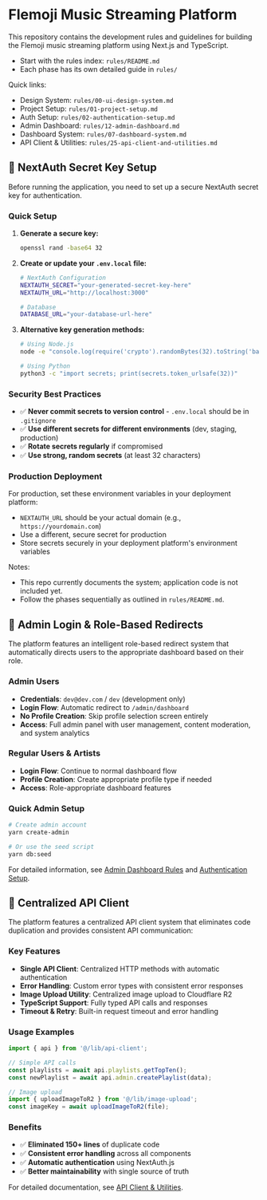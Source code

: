 # Flemoji Music Streaming Platform

This repository contains the development rules and guidelines for building the Flemoji music streaming platform using Next.js and TypeScript.

- Start with the rules index: `rules/README.md`
- Each phase has its own detailed guide in `rules/`

Quick links:

- Design System: `rules/00-ui-design-system.md`
- Project Setup: `rules/01-project-setup.md`
- Auth Setup: `rules/02-authentication-setup.md`
- Admin Dashboard: `rules/12-admin-dashboard.md`
- Dashboard System: `rules/07-dashboard-system.md`
- API Client & Utilities: `rules/25-api-client-and-utilities.md`

## 🔐 NextAuth Secret Key Setup

Before running the application, you need to set up a secure NextAuth secret key for authentication.

### Quick Setup

1. **Generate a secure key:**

   ```bash
   openssl rand -base64 32
   ```

2. **Create or update your `.env.local` file:**

   ```bash
   # NextAuth Configuration
   NEXTAUTH_SECRET="your-generated-secret-key-here"
   NEXTAUTH_URL="http://localhost:3000"

   # Database
   DATABASE_URL="your-database-url-here"
   ```

3. **Alternative key generation methods:**

   ```bash
   # Using Node.js
   node -e "console.log(require('crypto').randomBytes(32).toString('base64'))"

   # Using Python
   python3 -c "import secrets; print(secrets.token_urlsafe(32))"
   ```

### Security Best Practices

- ✅ **Never commit secrets to version control** - `.env.local` should be in `.gitignore`
- ✅ **Use different secrets for different environments** (dev, staging, production)
- ✅ **Rotate secrets regularly** if compromised
- ✅ **Use strong, random secrets** (at least 32 characters)

### Production Deployment

For production, set these environment variables in your deployment platform:

- `NEXTAUTH_URL` should be your actual domain (e.g., `https://yourdomain.com`)
- Use a different, secure secret for production
- Store secrets securely in your deployment platform's environment variables

Notes:

- This repo currently documents the system; application code is not included yet.
- Follow the phases sequentially as outlined in `rules/README.md`.

## 👤 Admin Login & Role-Based Redirects

The platform features an intelligent role-based redirect system that automatically directs users to the appropriate dashboard based on their role.

### Admin Users

- **Credentials**: `dev@dev.com` / `dev` (development only)
- **Login Flow**: Automatic redirect to `/admin/dashboard`
- **No Profile Creation**: Skip profile selection screen entirely
- **Access**: Full admin panel with user management, content moderation, and system analytics

### Regular Users & Artists

- **Login Flow**: Continue to normal dashboard flow
- **Profile Creation**: Create appropriate profile type if needed
- **Access**: Role-appropriate dashboard features

### Quick Admin Setup

```bash
# Create admin account
yarn create-admin

# Or use the seed script
yarn db:seed
```

For detailed information, see [Admin Dashboard Rules](./rules/12-admin-dashboard.md) and [Authentication Setup](./rules/02-authentication-setup.md).

## 🚀 Centralized API Client

The platform features a centralized API client system that eliminates code duplication and provides consistent API communication:

### **Key Features**
- **Single API Client**: Centralized HTTP methods with automatic authentication
- **Error Handling**: Custom error types with consistent error responses
- **Image Upload Utility**: Centralized image upload to Cloudflare R2
- **TypeScript Support**: Fully typed API calls and responses
- **Timeout & Retry**: Built-in request timeout and error handling

### **Usage Examples**
```typescript
import { api } from '@/lib/api-client';

// Simple API calls
const playlists = await api.playlists.getTopTen();
const newPlaylist = await api.admin.createPlaylist(data);

// Image upload
import { uploadImageToR2 } from '@/lib/image-upload';
const imageKey = await uploadImageToR2(file);
```

### **Benefits**
- ✅ **Eliminated 150+ lines** of duplicate code
- ✅ **Consistent error handling** across all components
- ✅ **Automatic authentication** using NextAuth.js
- ✅ **Better maintainability** with single source of truth

For detailed documentation, see [API Client & Utilities](./rules/25-api-client-and-utilities.md).
